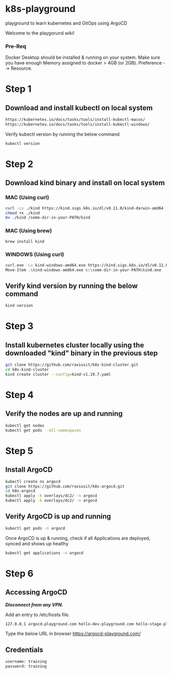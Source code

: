 # k8s-playground
playground to learn kubernetes and GitOps using ArgoCD

Welcome to the playgorund wiki!

### Pre-Req
Docker Desktop should be installed & running on your system. 
Make sure you have enough Memory assigned to docker > 4GB (or 2GB). Preference --> Resource.

# Step 1
## Download and install kubectl on local system
```sh
https://kubernetes.io/docs/tasks/tools/install-kubectl-macos/
https://kubernetes.io/docs/tasks/tools/install-kubectl-windows/
```
Verify kubectl version by running the below command
```sh
kubectl version 
```

# Step 2
## Download kind binary and install on local system

### MAC (Using curl)
```sh
curl -Lo ./kind https://kind.sigs.k8s.io/dl/v0.11.0/kind-darwin-amd64
chmod +x ./kind
mv ./kind /some-dir-in-your-PATH/kind
```
### MAC (Using brew)
```sh
brew install kind
```

### WINDOWS (Using curl)
```sh
curl.exe -Lo kind-windows-amd64.exe https://kind.sigs.k8s.io/dl/v0.11.0/kind-windows-amd64
Move-Item .\kind-windows-amd64.exe c:\some-dir-in-your-PATH\kind.exe
```
## Verify kind version by running the below command
```sh
kind version 
```

# Step 3
## Install kubernetes cluster locally using the downloaded "kind" binary in the previous step
```sh
git clone https://github.com/raviusit/k8s-kind-cluster.git
cd k8s-kind-cluster
kind create cluster --config=kind-v1.19.7.yaml
```
# Step 4
## Verify the nodes are up and running
```sh
kubectl get nodes
kubectl get pods --all-namespaces
```
# Step 5
## Install ArgoCD

```sh
kubectl create ns argocd
git clone https://github.com/raviusit/k8s-argocd.git
cd k8s-argocd
kubectl apply -k overlays/dc2/ -n argocd
kubectl apply -k overlays/dc2/ -n argocd
```
## Verify ArgoCD is up and running

```sh
kubectl get pods -n argocd
```

Once ArgoCD is up & running, check if all Applications are deployed, synced and shows up healthy

```sh
kubectl get applications -n argocd
```


# Step 6
## Accessing ArgoCD

_**Disconnect from any VPN.**_

Add an entry to /etc/hosts file.

```sh
127.0.0.1 argocd-playground.com hello-dev-playground.com hello-stage-playground.com hello-prod-playground.com
```
Type the below URL in browser
https://argocd-playground.com/

## Credentials
```sh
username: training
password: training
```
